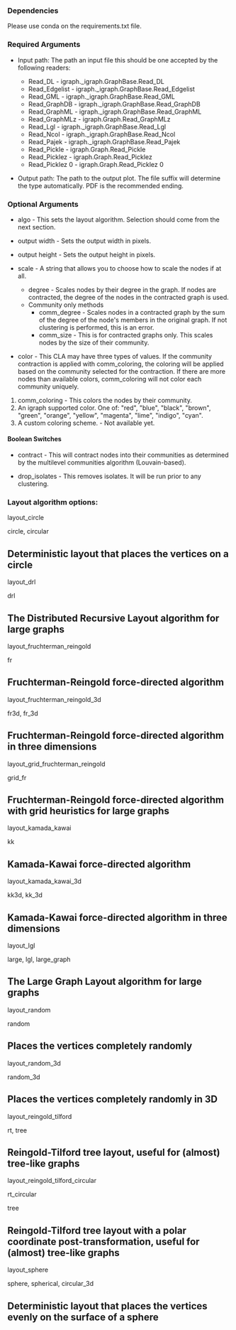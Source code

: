 ### Dependencies 
Please use conda on the requirements.txt file.

### Required Arguments

* Input path: The path an input file this should be one accepted by the following readers:

    * Read_DL - igraph._igraph.GraphBase.Read_DL
    * Read_Edgelist - igraph._igraph.GraphBase.Read_Edgelist
    * Read_GML - igraph._igraph.GraphBase.Read_GML
    * Read_GraphDB - igraph._igraph.GraphBase.Read_GraphDB
    * Read_GraphML - igraph._igraph.GraphBase.Read_GraphML
    * Read_GraphMLz - igraph.Graph.Read_GraphMLz
    * Read_Lgl - igraph._igraph.GraphBase.Read_Lgl
    * Read_Ncol - igraph._igraph.GraphBase.Read_Ncol
    * Read_Pajek - igraph._igraph.GraphBase.Read_Pajek
    * Read_Pickle - igraph.Graph.Read_Pickle
    * Read_Picklez - igraph.Graph.Read_Picklez
    * Read_Picklez 0 - igraph.Graph.Read_Picklez 0
    
* Output path: The path to the output plot. The file suffix will determine the type automatically. PDF is the recommended ending.


### Optional Arguments

* algo - This sets the layout algorithm. Selection should come from the next section.

* output width - Sets the output width in pixels.

* output height - Sets the output height in pixels.

* scale - A string that allows you to choose how to scale the nodes if at all.
  * degree - Scales nodes by their degree in the graph. If nodes are contracted, the degree
  of the nodes in the contracted graph is used.
  * Community only methods
    * comm_degree - Scales nodes in a contracted graph by the sum of the degree of the node's members in the original graph. 
    If not clustering is performed, this is an error.
    * comm_size - This is for contracted graphs only. This scales nodes by the size of their community.

* color - This CLA may have three types of values. If the community contraction is applied with comm_coloring,
the coloring will be applied based on the community selected for the contraction. If there are more nodes than available
  colors, comm_coloring will not color each community uniquely.
1. comm_coloring - This colors the nodes by their community.  
2. An igraph supported color. One of: "red", "blue",
   "black", "brown", "green", "orange", "yellow", 
   "magenta", "lime", "indigo", "cyan".
3. A custom coloring scheme. - Not available yet.

#### Boolean Switches

* contract - This will contract nodes into their communities as determined by the multilevel communities algorithm (Louvain-based).

* drop_isolates - This removes isolates. It will be run prior to any clustering.

### Layout algorithm options:

layout_circle
	

circle, circular
	

Deterministic layout that places the vertices on a circle
----------	
layout_drl


drl
	

The Distributed Recursive Layout algorithm for large graphs
----------	
layout_fruchterman_reingold
	

fr
	

Fruchterman-Reingold force-directed algorithm
----------	
layout_fruchterman_reingold_3d
	

fr3d, fr_3d
	

Fruchterman-Reingold force-directed algorithm in three dimensions
----------	
layout_grid_fruchterman_reingold
	

grid_fr
	

Fruchterman-Reingold force-directed algorithm with grid heuristics for large graphs
----------	
layout_kamada_kawai
	

kk
	

Kamada-Kawai force-directed algorithm
----------	
layout_kamada_kawai_3d
	

kk3d, kk_3d
	

Kamada-Kawai force-directed algorithm in three dimensions
----------	
layout_lgl
	

large, lgl, large_graph
	

The Large Graph Layout algorithm for large graphs
----------	
layout_random
	

random
	

Places the vertices completely randomly
----------	
layout_random_3d
	

random_3d
	

Places the vertices completely randomly in 3D
----------	
layout_reingold_tilford
	

rt, tree
	

Reingold-Tilford tree layout, useful for (almost) tree-like graphs
----------	
layout_reingold_tilford_circular
	

rt_circular

tree
	

Reingold-Tilford tree layout with a polar coordinate post-transformation, useful for (almost) tree-like graphs
----------	
layout_sphere
	

sphere, spherical, circular_3d
	

Deterministic layout that places the vertices evenly on the surface of a sphere
----------	